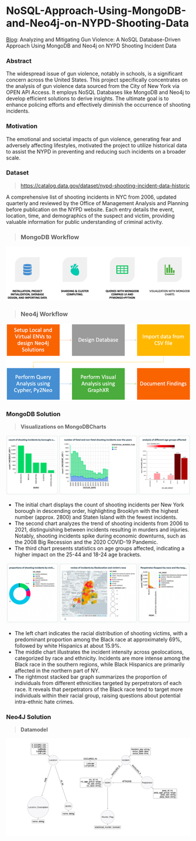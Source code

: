 # NoSQL-Approach-Using-MongoDB-and-Neo4j-on-NYPD-Shooting-Data
[Blog]([https://medium.com/@sachinsm2022/accelerating-data-analytics-with-](https://medium.com/@sachinsm2022/accelerating-data-analytics-with-nosql-database-solutions-mongodb-and-neo4j-aa7f358d540)): Analyzing and Mitigating Gun Violence: A NoSQL Database-Driven Approach Using MongoDB and Neo4j on NYPD Shooting Incident Data

### Abstract
The widespread issue of gun violence, notably in schools, is a significant concern across the United States. This project specifically concentrates on the analysis of gun violence data sourced from the City of New York via OPEN API Access. It employs NoSQL Databases like MongoDB and Neo4j to develop efficient solutions to derive insights. The ultimate goal is to enhance policing efforts and effectively diminish the occurrence of shooting incidents.

### Motivation
The emotional and societal impacts of gun violence, generating fear and adversely affecting lifestyles, motivated the project to utilize historical data to assist the NYPD in preventing and reducing such incidents on a broader scale.

### Dataset
> https://catalog.data.gov/dataset/nypd-shooting-incident-data-historic

A comprehensive list of shooting incidents in NYC from 2006, updated quarterly and reviewed by the Office of Management Analysis and Planning before publication on the NYPD website. Each entry details the event, location, time, and demographics of the suspect and victim, providing valuable information for public understanding of criminal activity.

> ### MongoDB Workflow
<img align="centre" src="Images/mongodb_flowchart.png">

> ### Neo4j Workflow
<img align="centre" src="Images/neo4j_flowchart.png">

### MongoDB Solution
> **Visualizations on MongoDBCharts**

<img align="centre" src="Images/mongo1.png">

- The initial chart displays the count of shooting incidents per New York borough in descending order, highlighting Brooklyn with the highest number (approx. 2800) and Staten Island with the fewest incidents.
- The second chart analyzes the trend of shooting incidents from 2006 to 2021, distinguishing between incidents resulting in murders and injuries. Notably, shooting incidents spike during economic downturns, such as the 2008 Big Recession and the 2020 COVID-19 Pandemic.
- The third chart presents statistics on age groups affected, indicating a higher impact on the 25-44 and 18-24 age brackets.

<img align="centre" src="Images/mongo2.png">

- The left chart indicates the racial distribution of shooting victims, with a predominant proportion among the Black race at approximately 69%, followed by white Hispanics at about 15.9%.
- The middle chart illustrates the incident intensity across geolocations, categorized by race and ethnicity. Incidents are more intense among the Black race in the southern regions, while Black Hispanics are primarily affected in the northern part of NY.
- The rightmost stacked bar graph summarizes the proportion of individuals from different ethnicities targeted by perpetrators of each race. It reveals that perpetrators of the Black race tend to target more individuals within their racial group, raising questions about potential intra-ethnic hate crimes.


### Neo4J Solution

> **Datamodel**
<img align="centre" src="Images/neo4j_datamodel.png">




